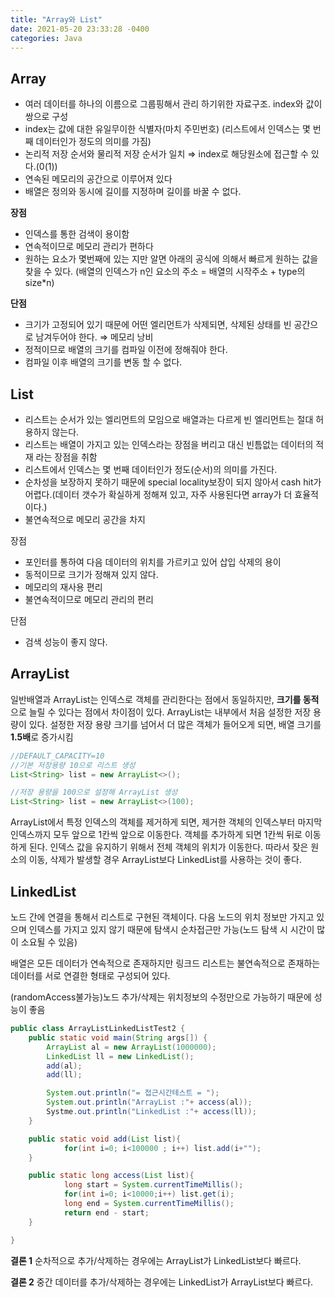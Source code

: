 ```yaml
---
title: "Array와 List"
date: 2021-05-20 23:33:28 -0400
categories: Java
---
```


## Array

- 여러 데이터를 하나의 이름으로 그룹핑해서 관리 하기위한 자료구조. index와 값이 쌍으로 구성
- index는 값에 대한 유일무이한 식별자(마치 주민번호) (리스트에서 인덱스는 몇 번째 데이터인가 정도의 의미를 가짐)
- 논리적 저장 순서와 물리적 저장 순서가 일치 ⇒ index로 해당원소에 접근할 수 있다.(0(1))
- 연속된 메모리의 공간으로 이루어져 있다
- 배열은 정의와 동시에 길이를 지정하며 길이를 바꿀 수 없다.

**장점**
- 인덱스를 통한 검색이 용이함
- 연속적이므로 메모리 관리가 편하다
- 원하는 요소가 몇번째에 있는 지만 알면 아래의 공식에 의해서 빠르게 원하는 값을 찾을 수 있다.
(배열의 인덱스가 n인 요소의 주소 = 배열의 시작주소 + type의 size*n)

**단점**
- 크기가 고정되어 있기 때문에 어떤 엘리먼트가 삭제되면, 삭제된 상태를 빈 공간으로 남겨두어야 한다. ⇒ 메모리 낭비
- 정적이므로 배열의 크기를 컴파일 이전에 정해줘야 한다.
- 컴파일 이후 배열의 크기를 변동 할 수 없다.

## List

- 리스트는 순서가 있는 엘리먼트의 모임으로 배열과는 다르게 빈 엘리먼트는 절대 허용하지 않는다.
- 리스트는 배열이 가지고 있는 인덱스라는 장점을 버리고 대신 빈틈없는 데이터의 적재 라는 장점을 취함
- 리스트에서 인덱스는 몇 번째 데이터인가 정도(순서)의 의미를 가진다.
- 순차성을 보장하지 못하기 때문에 special locality보장이 되지 않아서 cash hit가 어렵다.(데이터 갯수가 확실하게 정해져 있고, 자주 사용된다면 array가 더 효율적이다.)
- 불연속적으로 메모리 공간을 차지

장점
- 포인터를 통하여 다음 데이터의 위치를 가르키고 있어 삽입 삭제의 용이
- 동적이므로 크기가 정해져 있지 않다.
- 메모리의 재사용 편리
- 불연속적이므로 메모리 관리의 편리

단점
- 검색 성능이 좋지 않다.

## ArrayList

일반배열과 ArrayList는 인덱스로 객체를 관리한다는 점에서 동일하지만, **크기를 동적**으로 늘릴 수 있다는 점에서 차이점이 있다. ArrayList는 내부에서 처음 설정한 저장 용량이 있다. 설정한 저장 용량 크기를 넘어서 더 많은 객체가 들어오게 되면, 배열 크기를 **1.5배**로 증가시킴

```java
//DEFAULT_CAPACITY=10
//기본 저장용량 10으로 리스트 생성
List<String> list = new ArrayList<>();

//저장 용량을 100으로 설정해 ArrayList 생성
List<String> list = new ArrayList<>(100);
```

ArrayList에서 특정 인덱스의 객체를 제거하게 되면, 제거한 객체의 인덱스부터 마지막 인덱스까지 모두 앞으로 1칸씩 앞으로 이동한다. 객체를 추가하게 되면 1칸씩 뒤로 이동하게 된다. 인덱스 값을 유지하기 위해서 전체 객체의 위치가 이동한다. 따라서 잦은 원소의 이동, 삭제가 발생할 경우 ArrayList보다 LinkedList를 사용하는 것이 좋다.

## LinkedList

노드 간에 연결을 통해서 리스트로 구현된 객체이다. 다음 노드의 위치 정보만 가지고 있으며 인덱스를 가지고 있지 않기 때문에 탐색시 순차접근만 가능(노드 탐색 시 시간이 많이 소요될 수 있음) 

배열은 모든 데이터가 연속적으로 존재하지만 링크드 리스트는 불연속적으로 존재하는 데이터를 서로 연결한 형태로 구성되어 있다. 

(randomAccess불가능)노드 추가/삭제는 위치정보의 수정만으로 가능하기 때문에 성능이 좋음

```java
public class ArrayListLinkedListTest2 {
	public static void main(String args[]) {
		ArrayList al = new ArrayList(1000000);
		LinkedList ll = new LinkedList();
		add(al);
		add(ll);

		System.out.println("= 접근시간테스트 = ");
		System.out.println("ArrayList :"+ access(al));
		Systme.out.println("LinkedList :"+ access(ll));
	}

	public static void add(List list){
			for(int i=0; i<100000 ; i++) list.add(i+"");
	}

	public static long access(List list){
			long start = System.currentTimeMillis();
			for(int i=0; i<10000;i++) list.get(i);
			long end = System.currentTimeMillis();
			return end - start;
	}

}
```

**결론 1** 순차적으로 추가/삭제하는 경우에는 ArrayList가 LinkedList보다 빠르다.

**결론 2** 중간 데이터를 추가/삭제하는 경우에는 LinkedList가 ArrayList보다 빠르다.
